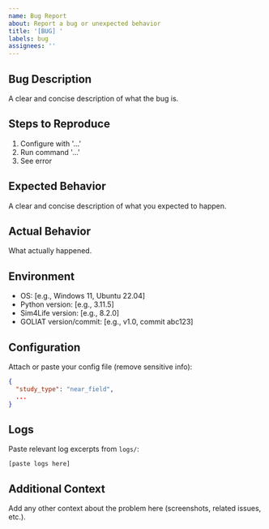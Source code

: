 ```yaml
---
name: Bug Report
about: Report a bug or unexpected behavior
title: '[BUG] '
labels: bug
assignees: ''
---
```


## Bug Description
A clear and concise description of what the bug is.

## Steps to Reproduce
1. Configure with '...'
2. Run command '...'
3. See error

## Expected Behavior
A clear and concise description of what you expected to happen.

## Actual Behavior
What actually happened.

## Environment
- OS: [e.g., Windows 11, Ubuntu 22.04]
- Python version: [e.g., 3.11.5]
- Sim4Life version: [e.g., 8.2.0]
- GOLIAT version/commit: [e.g., v1.0, commit abc123]

## Configuration
Attach or paste your config file (remove sensitive info):
```json
{
  "study_type": "near_field",
  ...
}
```

## Logs
Paste relevant log excerpts from `logs/`:
```
[paste logs here]
```

## Additional Context
Add any other context about the problem here (screenshots, related issues, etc.).
